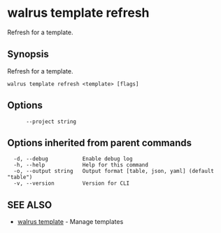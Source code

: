 # walrus template refresh

Refresh for a template.

## Synopsis

Refresh for a template.

```
walrus template refresh <template> [flags]
```

## Options

```
      --project string   
```

## Options inherited from parent commands

```
  -d, --debug           Enable debug log
  -h, --help            Help for this command
  -o, --output string   Output format [table, json, yaml] (default "table")
  -v, --version         Version for CLI
```

## SEE ALSO

* [walrus template](walrus_template)	 - Manage templates

